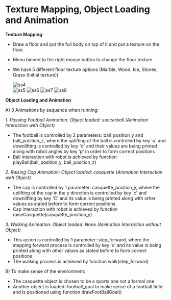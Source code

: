 # Texture Mapping, Object Loading and Animation
**Texture Mapping**
- Draw a floor and put the full body on top of it and put a texture on the floor.
- Menu binned to the right mouse button to change the floor texture.
- We have 5 different floor texture options (Marble, Wood, Ice, Stones, Grass (Initial texture))

     ![ss4](https://user-images.githubusercontent.com/55870140/121246649-4082f900-c856-11eb-947c-d8be65f0f42a.png)  
     ![ss5](https://user-images.githubusercontent.com/55870140/121246930-82ac3a80-c856-11eb-8bf7-d24a44daa894.png)
     ![ss6](https://user-images.githubusercontent.com/55870140/121247283-eafb1c00-c856-11eb-8d97-8a8f8e92ab24.png)
     ![ss7](https://user-images.githubusercontent.com/55870140/121247598-46c5a500-c857-11eb-93bb-13d5ed715335.png)
     ![ss8](https://user-images.githubusercontent.com/55870140/121247881-9906c600-c857-11eb-80f7-04ea08332c2e.png)
     
**Object Loading and Animation**

A) 3 Animations by sequence when running:

*1. Passing Football Animation:*
    *Object loaded: soccerball (Animation Interaction with Object)*
- The football is controlled by 2 parameters: ball_position_y and ball_position_z,
  where the uplifting of the ball is controlled by key 'u' and downlifting is controlled by key 'd'
  and their values are being printed along with robot angles by key 'p' in order to form correct positions
- Ball interaction with robot is achieved by function playBall(ball_position_y, ball_position_z)

*2. Raising Cap Animation:*
    *Object loaded: casquette (Animation Interaction with Object)*
- The cap is controlled by 1 parameter: casquette_position_y,
  where the uplifting of the cap in the y direction is controlled by key 'c' and downlifting by key 'C'
  and its value is being printed along with other values as stated before to form correct positions
- Cap interaction with robot is achieved by function raiseCasquette(casquette_position_y)

*3. Walking Animation:*
    *Object loaded: None (Animation Interaction without Object)*
- This action is controlled by 1 parameter: step_forward,
  where the stepping forward process is controlled by key 'o'
  and its value is being printed along with other values as stated before to form correct positions
- The walking process is achieved by function walk(step_forward)

B) To make sense of the environment:
- The casquette object is chosen to be a sports one not a formal one
- Another object is loaded: football_goal to make sense of a football field
  and is positioned using function drawFootBallGoal()
